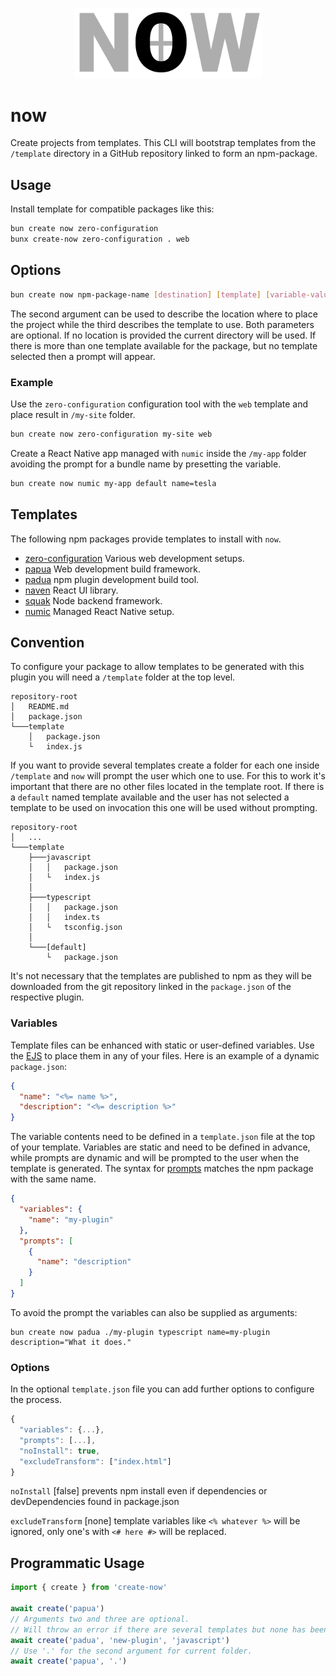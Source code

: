 <p align="center">
  <img src="https://github.com/tobua/now/raw/main/logo.png" alt="now" width="300">
</p>

# now

Create projects from templates. This CLI will bootstrap templates from the `/template` directory in a GitHub repository linked to form an npm-package.

## Usage

Install template for compatible packages like this:

```sh
bun create now zero-configuration
bunx create-now zero-configuration . web
```

## Options

```sh
bun create now npm-package-name [destination] [template] [variable-values]
```

The second argument can be used to describe the location where to place the project while the third describes the template to use. Both parameters are optional. If no location is provided the current directory will be used. If there is more than one template available for the package, but no template selected then a prompt will appear.

### Example

Use the `zero-configuration` configuration tool with the `web` template and place result in `/my-site` folder.

```sh
bun create now zero-configuration my-site web
```

Create a React Native app managed with `numic` inside the `/my-app` folder avoiding the prompt for a bundle name by presetting the variable.

```sh
bun create now numic my-app default name=tesla
```

## Templates

The following npm packages provide templates to install with `now`.

- [zero-configuration](https://github.com/tobua/zero-configuration) Various web development setups.
- [papua](https://github.com/tobua/papua) Web development build framework.
- [padua](https://github.com/tobua/padua) npm plugin development build tool.
- [naven](https://github.com/tobua/naven) React UI library.
- [squak](https://github.com/tobua/squak) Node backend framework.
- [numic](https://github.com/tobua/numic) Managed React Native setup.

## Convention

To configure your package to allow templates to be generated with this plugin you will need a `/template` folder at the top level.

```
repository-root
│   README.md
│   package.json
└───template
    │   package.json
    └   index.js
```

If you want to provide several templates create a folder for each one inside `/template` and `now` will prompt the user which one to use. For this to work it's important that there are no other files located in the template root. If there is a `default` named template available and the user has not selected a template to be used on invocation this one will be used without prompting.

```
repository-root
│   ...
└───template
    ├───javascript
    │   │   package.json
    │   └   index.js
    │
    ├───typescript
    │   │   package.json
    │   │   index.ts
    │   └   tsconfig.json
    │
    └───[default]
        └   package.json
```

It's not necessary that the templates are published to npm as they will be downloaded from the git repository linked in the `package.json` of the respective plugin.

### Variables

Template files can be enhanced with static or user-defined variables. Use the [EJS](https://ejs.co/) to place them in any of your files. Here is an example of a dynamic `package.json`:

```json
{
  "name": "<%= name %>",
  "description": "<%= description %>"
}
```

The variable contents need to be defined in a `template.json` file at the top of your template. Variables are static and need to be defined in advance, while prompts are dynamic and will be prompted to the user when the template is generated. The syntax for [prompts](https://github.com/terkelg/prompts) matches the npm package with the same name.

```json
{
  "variables": {
    "name": "my-plugin"
  },
  "prompts": [
    {
      "name": "description"
    }
  ]
}
```

To avoid the prompt the variables can also be supplied as arguments:

```
bun create now padua ./my-plugin typescript name=my-plugin description="What it does."
```

### Options

In the optional `template.json` file you can add further options to configure the process.

```js
{
  "variables": {...},
  "prompts": [...],
  "noInstall": true,
  "excludeTransform": ["index.html"]
}
```

`noInstall` [false] prevents npm install even if dependencies or devDependencies found in package.json

`excludeTransform` [none] template variables like `<% whatever %>` will be ignored, only one's with `<# here #>` will be replaced.

## Programmatic Usage

```js
import { create } from 'create-now'

await create('papua')
// Arguments two and three are optional.
// Will throw an error if there are several templates but none has been selected.
await create('padua', 'new-plugin', 'javascript')
// Use '.' for the second argument for current folder.
await create('papua', '.')
```
